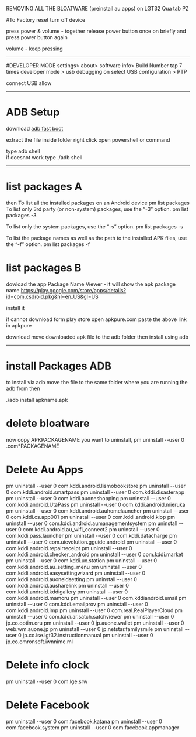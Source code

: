 REMOVING ALL THE BLOATWARE (preinstall au apps) on LGT32 Qua tab PZ 

#To Factory reset
turn off device

press power & volume - together
release power button once on briefly
and press power button again 

volume - keep pressing

_______________________________________

#DEVELOPER MODE
settings> about> software info> Build Number  tap 7 times
developer mode > usb debugging on
select USB configuration > PTP

connect USB 
allow 


_____________________________________


# ADB Setup
download [adb fast boot](https://forum.xda-developers.com/showthread.php?t=2317790) 

extract the file
inside folder right click 
open powershell or command
 
 type 
 adb shell  
 if doesnot work
 type
 ./adb shell  
 
 ___________________________________________________
 
 # list packages A
 then 
 To list all the installed packages on an Android device
  pm list packages
 To list only 3rd party (or non-system) packages, use the “-3” option.
 pm list packages -3

To list only the system packages, use the “-s” option.
 pm list packages -s
 
 To list the package names as well as the path to the installed APK files, use the “-f” option.
 pm list packages -f
 
 # list packages B
 dowload the app Package Name Viewer    - it will show the apk package name
 https://play.google.com/store/apps/details?id=com.csdroid.pkg&hl=en_US&gl=US
 
 install it 
 
 if cannot download form play store 
 open apkpure.com
 paste the above link in apkpure 
 
 download
 move downloaded apk file to the adb folder 
 then install using adb
 
 
 _______________________________________________
 # install Packages ADB
 to install via adb
  move the file to the same folder where you are running the adb from then
  
 ./adb install apkname.apk
 
 
 
 # delete  bloatware
 now copy APKPACKAGENAME  you want to uninstall, 
 pm uninstall --user 0 .com*PACKAGENAME
 
 
# Delete Au Apps

pm uninstall --user 0 com.kddi.android.lismobookstore
pm uninstall --user 0 com.kddi.android.smartpass
pm uninstall --user 0 com.kddi.disasterapp
pm uninstall --user 0 com.kddi.auoneshopping
pm uninstall --user 0 com.kddi.android.UtaPass
pm uninstall --user 0 com.kddi.android.mieruka
pm uninstall --user 0 com.kddi.android.auhomelauncher
pm uninstall --user 0 com.kddi.cs.app001
pm uninstall --user 0 com.kddi.android.klop
pm uninstall --user 0 com.kddi.android.aumanagementsystem
pm uninstall --user 0 com.kddi.android.au_wifi_connect2
pm uninstall --user 0 com.kddi.pass.launcher
pm uninstall --user 0 com.kddi.datacharge
pm uninstall --user 0 com.uievolution.gguide.android
pm uninstall --user 0 com.kddi.android.repairreceipt
pm uninstall --user 0 com.kddi.android.checker_android
pm uninstall --user 0 com.kddi.market
pm uninstall --user 0 com.kddi.ux.station
pm uninstall --user 0 com.kddi.android.au_setting_menu
pm uninstall --user 0 com.kddi.android.easysettingwizard
pm uninstall --user 0 com.kddi.android.auoneidsetting
pm uninstall --user 0 com.kddi.android.ausharelink
pm uninstall --user 0 com.kddi.android.kddigallery
pm uninstall --user 0 com.kddi.android.mamoru
pm uninstall --user 0 com.kddiandroid.email
pm uninstall --user 0 com.kddi.emailprov
pm uninstall --user 0 com.kddi.android.imp
pm uninstall --user 0 com.real.RealPlayerCloud
pm uninstall --user 0 com.kddi.ar.satch.satchviewer
pm uninstall --user 0 jp.co.optim.oru
pm uninstall --user 0 jp.auone.wallet
pm uninstall --user 0 web.wm.auone.jp
pm uninstall --user 0 jp.netstar.familysmile
pm uninstall --user 0 jp.co.ise.lgt32.instructionmanual
pm uninstall --user 0 jp.co.omronsoft.iwnnime.ml


# Delete info clock
pm uninstall --user 0 com.lge.srw

 # Delete Facebook

pm uninstall --user 0 com.facebook.katana
pm uninstall --user 0 com.facebook.system
pm uninstall --user 0 com.facebook.appmanager
